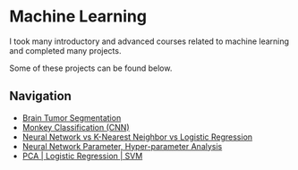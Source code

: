 # Machine Learning

I took many introductory and advanced courses related to machine learning and completed many projects.

Some of these projects can be found below.

## Navigation
- [Brain Tumor Segmentation](/machine-learning/brain-tumor-segmentation)
- [Monkey Classification (CNN)](/machine-learning/monkey-classification)
- [Neural Network vs K-Nearest Neighbor vs Logistic Regression](/machine-learning/diabetes-survey)
- [Neural Network Parameter, Hyper-parameter Analysis](/machine-learning/NN-parameter-analysis)
- [PCA | Logistic Regression | SVM](/machine-learning/PCA-LR-SVM)
